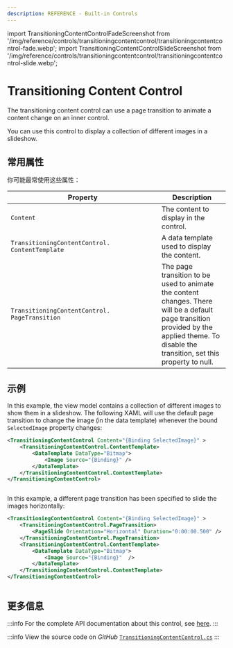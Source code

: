 ```yaml
---
description: REFERENCE - Built-in Controls
---
```


import TransitioningContentControlFadeScreenshot from '/img/reference/controls/transitioningcontentcontrol/transitioningcontentcontrol-fade.webp';
import TransitioningContentControlSlideScreenshot from '/img/reference/controls/transitioningcontentcontrol/transitioningcontentcontrol-slide.webp';

# Transitioning Content Control

The transitioning content control can use a page transition to animate a content change on an inner control.

You can use this control to display a collection of different images in a slideshow.

## 常用属性

你可能最常使用这些属性：

<table><thead><tr><th width="332">Property</th><th>Description</th></tr></thead><tbody><tr><td><code>Content</code></td><td>The content to display in the control.</td></tr><tr><td><code>TransitioningContentControl. ContentTemplate</code></td><td>A data template used to display the content.</td></tr><tr><td><code>TransitioningContentControl. PageTransition</code></td><td>The page transition to be used to animate the content changes. There will be a default page transition provided by the applied theme. To disable the transition, set this property to null.</td></tr></tbody></table>

## 示例

In this example, the view model contains a collection of different images to show them in a slideshow. The following XAML will use the default page transition to change the image (in the data template) whenever the bound `SelectedImage` property changes:

```xml
<TransitioningContentControl Content="{Binding SelectedImage}" >
    <TransitioningContentControl.ContentTemplate>
        <DataTemplate DataType="Bitmap">
            <Image Source="{Binding}" />
        </DataTemplate>
    </TransitioningContentControl.ContentTemplate>
</TransitioningContentControl>
```

<img src={TransitioningContentControlFadeScreenshot} alt="" />

In this example, a different page transition has been specified to slide the images horizontally:

```xml
<TransitioningContentControl Content="{Binding SelectedImage}" >
    <TransitioningContentControl.PageTransition>
        <PageSlide Orientation="Horizontal" Duration="0:00:00.500" />
    </TransitioningContentControl.PageTransition>
    <TransitioningContentControl.ContentTemplate>
        <DataTemplate DataType="Bitmap">
            <Image Source="{Binding}"  />
        </DataTemplate>
    </TransitioningContentControl.ContentTemplate>
</TransitioningContentControl>
```

<img src={TransitioningContentControlSlideScreenshot} alt="" />

## 更多信息

:::info
For the complete API documentation about this control, see [here](http://reference.avaloniaui.net/api/Avalonia.ReactiveUI/TransitioningContentControl/).
:::

:::info
View the source code on _GitHub_ [`TransitioningContentControl.cs`](https://github.com/AvaloniaUI/Avalonia/blob/master/src/Avalonia.Controls/TransitioningContentControl.cs)
:::
